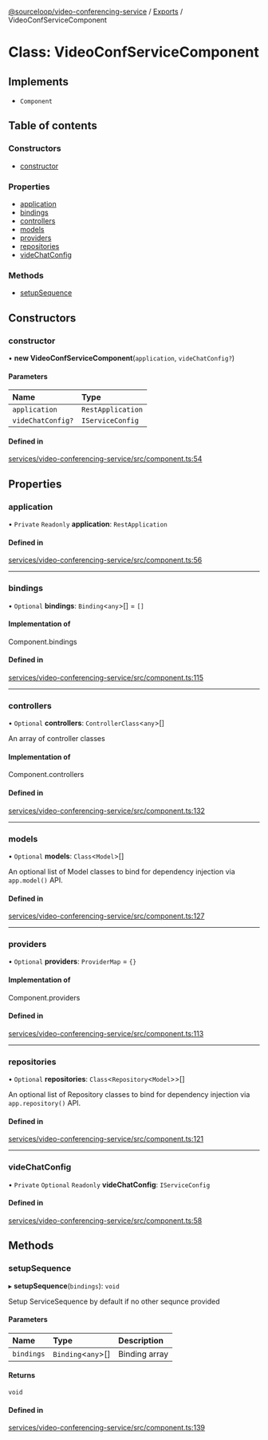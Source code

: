 [@sourceloop/video-conferencing-service](../README.md) / [Exports](../modules.md) / VideoConfServiceComponent

# Class: VideoConfServiceComponent

## Implements

- `Component`

## Table of contents

### Constructors

- [constructor](VideoConfServiceComponent.md#constructor)

### Properties

- [application](VideoConfServiceComponent.md#application)
- [bindings](VideoConfServiceComponent.md#bindings)
- [controllers](VideoConfServiceComponent.md#controllers)
- [models](VideoConfServiceComponent.md#models)
- [providers](VideoConfServiceComponent.md#providers)
- [repositories](VideoConfServiceComponent.md#repositories)
- [videChatConfig](VideoConfServiceComponent.md#videchatconfig)

### Methods

- [setupSequence](VideoConfServiceComponent.md#setupsequence)

## Constructors

### constructor

• **new VideoConfServiceComponent**(`application`, `videChatConfig?`)

#### Parameters

| Name | Type |
| :------ | :------ |
| `application` | `RestApplication` |
| `videChatConfig?` | `IServiceConfig` |

#### Defined in

[services/video-conferencing-service/src/component.ts:54](https://github.com/sourcefuse/loopback4-microservice-catalog/blob/68ec38a2a/services/video-conferencing-service/src/component.ts#L54)

## Properties

### application

• `Private` `Readonly` **application**: `RestApplication`

#### Defined in

[services/video-conferencing-service/src/component.ts:56](https://github.com/sourcefuse/loopback4-microservice-catalog/blob/68ec38a2a/services/video-conferencing-service/src/component.ts#L56)

___

### bindings

• `Optional` **bindings**: `Binding`<`any`\>[] = `[]`

#### Implementation of

Component.bindings

#### Defined in

[services/video-conferencing-service/src/component.ts:115](https://github.com/sourcefuse/loopback4-microservice-catalog/blob/68ec38a2a/services/video-conferencing-service/src/component.ts#L115)

___

### controllers

• `Optional` **controllers**: `ControllerClass`<`any`\>[]

An array of controller classes

#### Implementation of

Component.controllers

#### Defined in

[services/video-conferencing-service/src/component.ts:132](https://github.com/sourcefuse/loopback4-microservice-catalog/blob/68ec38a2a/services/video-conferencing-service/src/component.ts#L132)

___

### models

• `Optional` **models**: `Class`<`Model`\>[]

An optional list of Model classes to bind for dependency injection
via `app.model()` API.

#### Defined in

[services/video-conferencing-service/src/component.ts:127](https://github.com/sourcefuse/loopback4-microservice-catalog/blob/68ec38a2a/services/video-conferencing-service/src/component.ts#L127)

___

### providers

• `Optional` **providers**: `ProviderMap` = `{}`

#### Implementation of

Component.providers

#### Defined in

[services/video-conferencing-service/src/component.ts:113](https://github.com/sourcefuse/loopback4-microservice-catalog/blob/68ec38a2a/services/video-conferencing-service/src/component.ts#L113)

___

### repositories

• `Optional` **repositories**: `Class`<`Repository`<`Model`\>\>[]

An optional list of Repository classes to bind for dependency injection
via `app.repository()` API.

#### Defined in

[services/video-conferencing-service/src/component.ts:121](https://github.com/sourcefuse/loopback4-microservice-catalog/blob/68ec38a2a/services/video-conferencing-service/src/component.ts#L121)

___

### videChatConfig

• `Private` `Optional` `Readonly` **videChatConfig**: `IServiceConfig`

#### Defined in

[services/video-conferencing-service/src/component.ts:58](https://github.com/sourcefuse/loopback4-microservice-catalog/blob/68ec38a2a/services/video-conferencing-service/src/component.ts#L58)

## Methods

### setupSequence

▸ **setupSequence**(`bindings`): `void`

Setup ServiceSequence by default if no other sequnce provided

#### Parameters

| Name | Type | Description |
| :------ | :------ | :------ |
| `bindings` | `Binding`<`any`\>[] | Binding array |

#### Returns

`void`

#### Defined in

[services/video-conferencing-service/src/component.ts:139](https://github.com/sourcefuse/loopback4-microservice-catalog/blob/68ec38a2a/services/video-conferencing-service/src/component.ts#L139)
